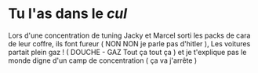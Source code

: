# Tu l'as dans le *cul*
 
Lors d'une concentration de tuning Jacky et Marcel sorti les packs de cara de leur coffre, ils font fureur ( NON NON je parle pas d'hitler ), Les voitures 
partait plein gaz ! ( DOUCHE - GAZ Tout ça tout ça ) et je t'explique pas le monde digne d'un camp de concentration ( ça va j'arrête ) 
